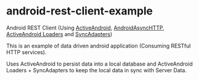 android-rest-client-example
===========================

Android REST Client (Using <a href="https://github.com/pardom/ActiveAndroid">ActiveAndroid</a>, <a href="http://loopj.com/android-async-http/">AndroidAsyncHTTP</a>, <a href="https://github.com/3squared/ActiveAndroid-Loaders">ActiveAndroid Loaders</a> and <a href="http://developer.android.com/training/sync-adapters/index.html">SyncAdapters</a>)

This is an example of data driven android application (Consuming RESTful HTTP services).

Uses ActiveAndroid to persist data into a local database and ActiveAndroid Loaders + SyncAdapters to keep the local data in sync with Server Data.

